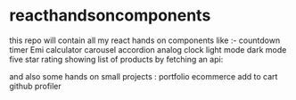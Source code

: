 # reacthandsoncomponents

this repo will contain all my react hands on components like :-
countdown timer 
Emi calculator 
carousel
accordion
analog clock
light mode dark mode 
five star rating
showing list of products by fetching an api:


and also some hands on small projects :
portfolio
ecommerce
add to cart 
github profiler

